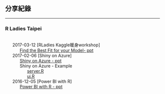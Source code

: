 <p>
<h2> 分享紀錄 </h2>
</p>   
<hr size="1">
<h3> R Ladies Taipei </h3>
<ul class="task-list">
   <li> 2017-03-12 [RLadies Kaggle暖身workshop]
        <ul class="task-list">
            <li> <a href="https://github.com/kristenchan/Sharing/blob/master/Find%20the%20Best%20Fit%20for%20your%20Model.pdf" target="_blank"> Find the Best Fit for your Model- ppt </a> </li>
        </ul>
   </li>
   <li> 2017-02-06 [Shiny on Azure]
        <ul class="task-list">
            <li> <a href="https://github.com/kristenchan/RLadies/blob/master/ShinyOnAzure.pdf" target="_blank">Shiny on Azure - ppt </a> </li>
            <li> Shiny on Azure - Example 
                <ul class="task-list">
                    <li> <a href="https://github.com/kristenchan/RLadies/blob/master/ShinyOnAzure_example/server.R" target="_blank"> server.R </a> </li> 
                    <li> <a href="https://github.com/kristenchan/RLadies/blob/master/ShinyOnAzure_example/ui.R" target="_blank"> ui.R </a> </li> 
                </ul>
            </li>
        </ul> 
   </li>
   <li> 2016-12-05 [Power BI with R]
   <ul class="task-list">
            <li> <a href="https://github.com/kristenchan/Sharing/blob/master/PowerBIwithR.pdf" target="_blank"> Power BI with R - ppt </a> </li>
        </ul>
</ul>
